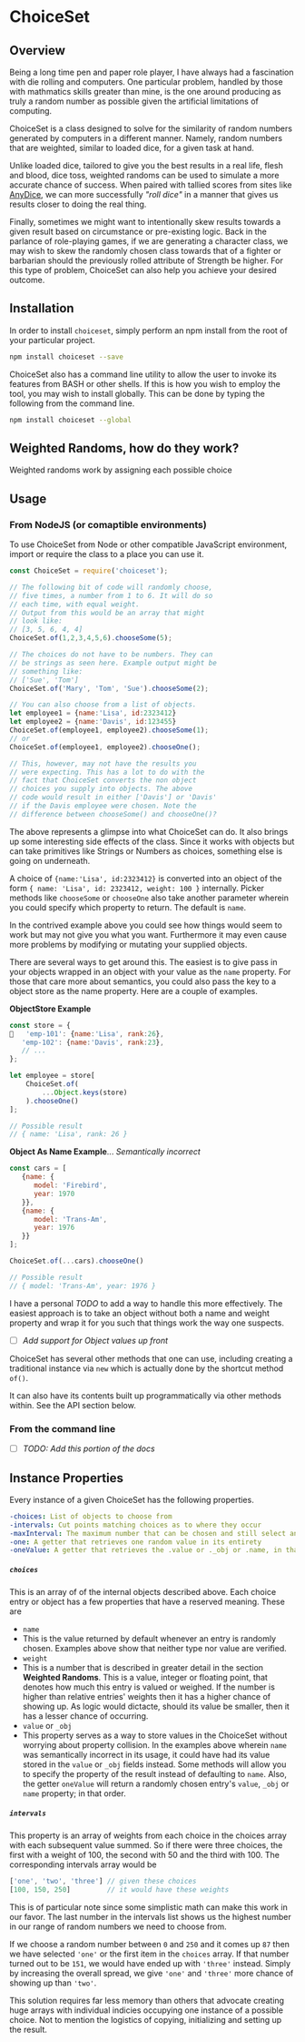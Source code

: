 # ChoiceSet

## Overview
Being a long time pen and paper role player, I have always had a fascination with die rolling and computers. One particular problem, handled by those with mathmatics skills greater than mine, is the one around producing as truly a random number as possible given the artificial limitations of computing.

ChoiceSet is a class designed to solve for the similarity of random numbers generated by computers in a different manner. Namely, random numbers that are weighted, similar to loaded dice, for a given task at hand.

Unlike loaded dice, tailored to give you the best results in a real life, flesh and blood, dice toss, weighted randoms can be used to simulate a more accurate chance of success. When paired with tallied scores from sites like [AnyDice](https://www.anydice.com), we can more successfully *"roll dice"* in a manner that gives us results closer to doing the real thing.

Finally, sometimes we might want to intentionally skew results towards a given result based on circumstance or pre-existing logic. Back in the parlance of role-playing games, if we are generating a character class, we may wish to skew the randomly chosen class towards that of a fighter or barbarian should the previously rolled attribute of Strength be higher. For this type of problem, ChoiceSet can also help you achieve your desired outcome.

## Installation
In order to install `choiceset`, simply perform an npm install from the root of your particular project.

```sh
npm install choiceset --save
```

ChoiceSet also has a command line utility to allow the user to invoke its features from BASH or other shells. If this is how you wish to employ the tool, you may wish to install globally. This can be done by typing the following from the command line.

```sh
npm install choiceset --global
```

## Weighted Randoms, how do they work?
Weighted randoms work by assigning each possible choice 

## Usage

### From NodeJS (or comaptible environments)
To use ChoiceSet from Node or other compatible JavaScript environment, import or require the class to a place you can use it.

```javascript
const ChoiceSet = require('choiceset');

// The following bit of code will randomly choose,
// five times, a number from 1 to 6. It will do so
// each time, with equal weight.
// Output from this would be an array that might
// look like:
// [3, 5, 6, 4, 4]
ChoiceSet.of(1,2,3,4,5,6).chooseSome(5);

// The choices do not have to be numbers. They can 
// be strings as seen here. Example output might be
// something like:
// ['Sue', 'Tom']
ChoiceSet.of('Mary', 'Tom', 'Sue').chooseSome(2);

// You can also choose from a list of objects. 
let employee1 = {name:'Lisa', id:2323412}
let employee2 = {name:'Davis', id:123455}
ChoiceSet.of(employee1, employee2).chooseSome(1);
// or
ChoiceSet.of(employee1, employee2).chooseOne();

// This, however, may not have the results you
// were expecting. This has a lot to do with the
// fact that ChoiceSet converts the non object 
// choices you supply into objects. The above
// code would result in either ['Davis'] or 'Davis'
// if the Davis employee were chosen. Note the
// difference between chooseSome() and chooseOne()?
```

The above represents a glimpse into what ChoiceSet can do. It also brings up some interesting side
effects of the class. Since it works with objects but can take primitives like Strings or Numbers as choices, something else is going on underneath.

A choice of `{name:'Lisa', id:2323412}` is converted into an object of the form `{ name: 'Lisa', id: 2323412, weight: 100 }` internally. Picker methods like `chooseSome` or `chooseOne` also take another parameter wherein you could specify which property to return. The default is `name`. 

In the contrived example above you could see how things would seem to work but may not give you what you want. Furthermore it may even cause more problems by modifying or mutating your supplied objects. 

There are several ways to get around this. The easiest is to give pass in your objects wrapped in an object with your value as the `name` property. For those that care more about semantics, you could also pass the key to a object store as the name property. Here are a couple of examples.

**ObjectStore Example**

```javascript
const store = {
   'emp-101': {name:'Lisa', rank:26},
   'emp-102': {name:'Davis', rank:23},
   // ...
};

let employee = store[
    ChoiceSet.of(
        ...Object.keys(store)
    ).chooseOne()
];

// Possible result
// { name: 'Lisa', rank: 26 }
```

**Object As Name Example**...
*Semantically incorrect*

```javascript
const cars = [
   {name: {
      model: 'Firebird',
      year: 1970
   }},
   {name: {
      model: 'Trans-Am',
      year: 1976
   }}
];

ChoiceSet.of(...cars).chooseOne()

// Possible result
// { model: 'Trans-Am', year: 1976 }
```

I have a personal *TODO* to add a way to handle this more effectively. The easiest approach is to take an object without both a name and weight property and wrap it for you such that things work the way one suspects.

 - [ ] *Add support for Object values up front*

ChoiceSet has several other methods that one can use, including creating a traditional instance via `new` which is actually done by the shortcut method `of()`. 

It can also have its contents built up programmatically via other methods within. See the API section below.

### From the command line

- [ ] *TODO: Add this portion of the docs*

## Instance Properties
Every instance of a given ChoiceSet has the following properties.

```yaml
-choices: List of objects to choose from
-intervals: Cut points matching choices as to where they occur
-maxInterval: The maximum number that can be chosen and still select an item from the choices list.
-one: A getter that retrieves one random value in its entirety
-oneValue: A getter that retrieves the .value or ._obj or .name, in that order, of a single randomly chosen item
```

##### `choices`

This is an array of of the internal objects described above. Each choice entry or object has a few properties that have a reserved meaning. These are

 * `name`
  * This is the value returned by default whenever an entry is randomly chosen. Examples above show that neither type nor value are verified. 
 * `weight`
  * This is a number that is described in greater detail in the section **Weighted Randoms**. This is a value, integer or floating point, that denotes how much this entry is valued or weighed. If the number is higher than relative entries' weights then it has a higher chance of showing up. As logic would dictacte, should its value be smaller, then it has a lesser chance of occurring. 
 * `value` or `_obj`
  * This property serves as a way to store values in the ChoiceSet without worrying about property collision. In the examples above wherein `name` was semantically incorrect in its usage, it could have had its value stored in the `value` or `_obj` fields instead. Some methods will allow you to specify the property of the result instead of defaulting to `name`. Also, the getter `oneValue` will return a randomly chosen entry's `value`, `_obj` or `name` property; in that order.

##### `intervals`

This property is an array of weights from each choice in the choices array with each subsequent value summed. So if there were three choices, the first with a weight of 100, the second with 50 and the third with 100. The corresponding intervals array would be 

```javascript
['one', 'two', 'three'] // given these choices
[100, 150, 250]         // it would have these weights
```

This is of particular note since some simplistic math can make this work in our favor. The last number in the intervals list shows us the highest number in our range of random numbers we need to choose from. 

If we choose a random number between `0` and `250` and it comes up `87` then we have selected `'one'` or the first item in the `choices` array. If that number turned out to be `151`, we would have ended up with `'three'` instead. Simply by increasing the overall spread, we give `'one'` and `'three'` more chance of showing up than `'two'`. 

This solution requires far less memory than others that advocate creating huge arrays with individual indicies occupying one instance of a possible choice. Not to mention the logistics of copying, initializing and setting up the result.

  
